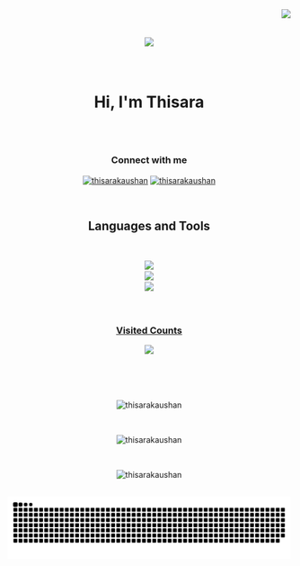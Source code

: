 <img align="right" src="https://visitor-badge.laobi.icu/badge?page_id=thisarakaushan.thisarakaushan">

<h1 align="center">
  <a href="https://git.io/typing-svg">
    <img src="https://readme-typing-svg.herokuapp.com/?lines=Hi+There!+👋;+Myself+Thisara+Kaushan!;&center=true&size=30">
  </a>
</h1>

<br>
<h1 align="center">Hi, I'm Thisara</h1>
<br>

<br>
<h3 align="center">Connect with me</h3>
<p align="center">
<a href="https://www.linkedin.com/in/thisara-kaushan-de-silva" target="blank"><img align="center" src="https://raw.githubusercontent.com/rahuldkjain/github-profile-readme-generator/master/src/images/icons/Social/linked-in-alt.svg" alt="thisarakaushan" height="30" width="40" /></a>
<a href="https://www.instagram.com/_____t_k_s_h_a_n________/?igshid=ZDc4ODBmNjlmNQ%3D%3D" target="blank"><img align="center" src="https://raw.githubusercontent.com/rahuldkjain/github-profile-readme-generator/master/src/images/icons/Social/instagram.svg" alt="thisarakaushan" height="30" width="40" /></a>
</p>
<br>
<h2 align="center"> Languages and Tools </h2>
<br>
<p align="center">
  <a href="https://skillicons.dev">
    <img src="https://skillicons.dev/icons?i=c,cpp,java,python,javascript,git" /><br>
    <img src="https://skillicons.dev/icons?i=html,css,react,nodejs,styledcomponents,materialui" /><br>
     <img src="https://skillicons.dev/icons?i=vscode,eclipse,github,linux,aws,flask,mysql,postman" />
<br>
<br>
<br>
<h3 align="center">Visited Counts</h3>
<p align="center"> <a href="https://profile-counter.glitch.me/thisarakaushan/count.svg" target="'_blank" rel="noreferrer"> <img src="https://profile-counter.glitch.me/thisarakaushan/count.svg" /> </a> </p>
<br>
<br>
<br>

<p align="center"><img text-align="center" src="https://github-readme-stats.vercel.app/api?username=thisarakaushan&show_icons=true&locale=en" alt="thisarakaushan"  /></p>

<br>

<p align="center"><img src="https://github-readme-streak-stats.herokuapp.com/?user=thisarakaushan&" alt="thisarakaushan" /></p>

<br>
 
<p align="center"><img src="https://github-readme-stats.vercel.app/api/top-langs?username=thisarakaushan&show_icons=true&locale=en&layout=compact" alt="thisarakaushan" /></p>

<br>


<picture>
  <source
    media="(prefers-color-scheme: dark)"
    srcset="https://raw.githubusercontent.com/platane/snk/output/github-contribution-grid-snake-dark.svg"
  />
  <source
    media="(prefers-color-scheme: light)"
    srcset="https://raw.githubusercontent.com/platane/snk/output/github-contribution-grid-snake.svg"
  />
  <img
    alt="github contribution grid snake animation"
    src="https://raw.githubusercontent.com/platane/snk/output/github-contribution-grid-snake.svg"
  />
</picture>


